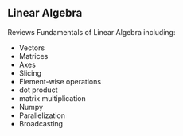 ## Linear Algebra
Reviews Fundamentals of Linear Algebra including:
* Vectors
* Matrices
* Axes
* Slicing
* Element-wise operations
* dot product
* matrix multiplication
* Numpy
* Parallelization
* Broadcasting

